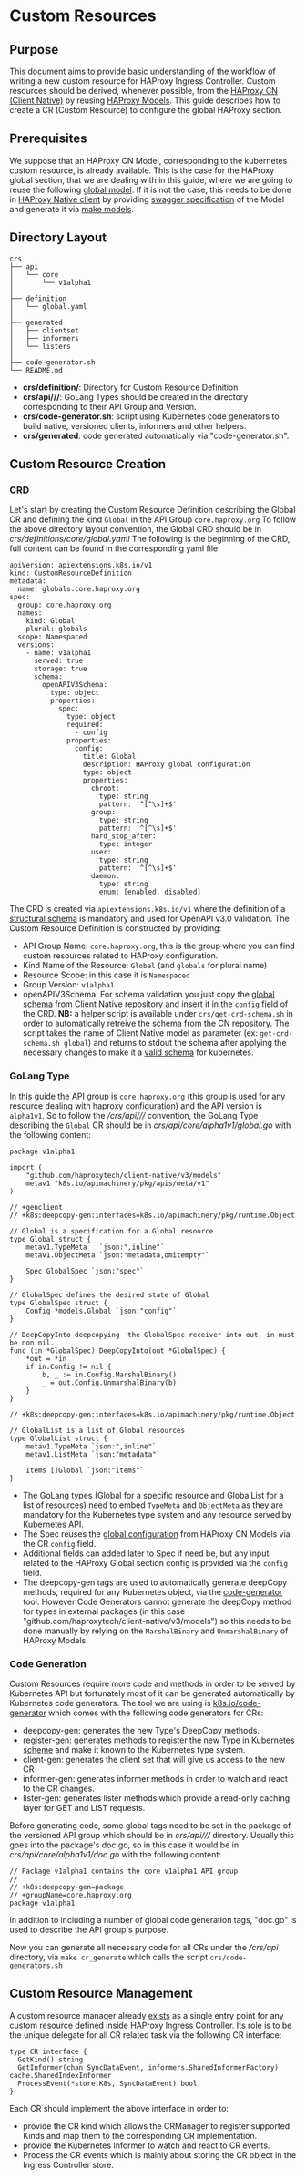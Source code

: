 # Custom Resources

## Purpose
This document aims to provide basic understanding of the workflow of writing a new custom resource for HAProxy Ingress Controller.
Custom resources should be derived, whenever possible, from the [HAProxy CN (Client Native)](https://github.com/haproxytech/client-native) by reusing [HAProxy Models](https://github.com/haproxytech/client-native#haproxy-models).
This guide describes how to create a CR (Custom Resource) to configure the global HAProxy section.

## Prerequisites
We suppose that an HAProxy CN Model, corresponding to the kubernetes custom resource, is already available. This is the case for the HAProxy global section, that we are dealing with in this guide,  where we are going to reuse the following [global model](https://github.com/haproxytech/client-native/blob/master/models/global.go).
If it is not the case, this needs to be done in [HAProxy Native client](https://github.com/haproxytech/client-native) by providing [swagger specification](https://github.com/haproxytech/client-native/blob/master/specification/build/haproxy_spec.yaml) of the Model and generate it via [make models](https://github.com/haproxytech/client-native/blob/master/Makefile).

## Directory Layout

```
crs
├── api
│   └── core
│       └── v1alpha1
│
├── definition
│   └── global.yaml
│
├── generated
│   ├── clientset
│   ├── informers
│   └── listers
│
├── code-generator.sh
└── README.md
```
- **crs/definition/**:  Directory for Custom Resource Definition
- **crs/api/<group>/<version>/**: GoLang Types should be created in the directory corresponding to their API Group and Version.
- **crs/code-generator.sh**: script using Kubernetes code generators to build native, versioned clients, informers and other helpers.
- **crs/generated**: code generated automatically via "code-generator.sh".

## Custom Resource Creation
### CRD
Let's start by creating the Custom Resource Definition describing the Global CR and defining the kind `Global` in the API Group `core.haproxy.org`
To follow the above directory layout convention, the Global CRD should be in *crs/definitions/core/global.yaml*
The following is the beginning of the CRD, full content can be found in the corresponding yaml file:
```
apiVersion: apiextensions.k8s.io/v1
kind: CustomResourceDefinition
metadata:
  name: globals.core.haproxy.org
spec:
  group: core.haproxy.org
  names:
    kind: Global
    plural: globals
  scope: Namespaced
  versions:
    - name: v1alpha1
      served: true
      storage: true
      schema:
        openAPIV3Schema:
          type: object
          properties:
            spec:
              type: object
              required:
                - config
              properties:
                config:
                  title: Global
                  description: HAProxy global configuration
                  type: object
                  properties:
                    chroot:
                      type: string
                      pattern: '^[^\s]+$'
                    group:
                      type: string
                      pattern: '^[^\s]+$'
                    hard_stop_after:
                      type: integer
                    user:
                      type: string
                      pattern: '^[^\s]+$'
                    daemon:
                      type: string
                      enum: [enabled, disabled]
```
The CRD is created via `apiextensions.k8s.io/v1` where the definition of a [structural schema](https://kubernetes.io/docs/tasks/extend-kubernetes/custom-resources/custom-resource-definitions/#validation) is mandatory and used for OpenAPI v3.0 validation.
The Custom Resource Definition is constructed by providing:
- API Group Name: `core.haproxy.org`, this is the group where you can find custom resources related to HAProxy configuration.
- Kind Name of the Resource: `Global` (and `globals` for plural name)
- Resource Scope: in this case it is `Namespaced`
- Group Version: `v1alpha1`
- openAPIV3Schema: For schema validation you just copy the [global schema](https://github.com/haproxytech/client-native/blob/master/specification/models/configuration.yaml#L2) from Client Native repository and insert it in the `config` field of the CRD.
**NB:** a helper script is available under `crs/get-crd-schema.sh` in order to automatically retreive the schema from the CN repository. The script takes the name of Client Native model as parameter (ex: `get-crd-schema.sh global`) and returns to stdout the schema after applying the necessary changes to make it a [valid schema](https://kubernetes.io/docs/tasks/extend-kubernetes/custom-resources/custom-resource-definitions/#validation) for kubernetes.

### GoLang Type
In this guide the API group is `core.haproxy.org` (this group is used for any resource dealing with haproxy configuration) and the API version is `alpha1v1`.
So to follow the */crs/api/<group>/<version>/* convention, the GoLang Type describing the `Global` CR should be in *crs/api/core/alpha1v1/global.go* with the following content:
```
package v1alpha1

import (
	"github.com/haproxytech/client-native/v3/models"
	metav1 "k8s.io/apimachinery/pkg/apis/meta/v1"
)

// +genclient
// +k8s:deepcopy-gen:interfaces=k8s.io/apimachinery/pkg/runtime.Object

// Global is a specification for a Global resource
type Global struct {
	metav1.TypeMeta   `json:",inline"`
	metav1.ObjectMeta `json:"metadata,omitempty"`

	Spec GlobalSpec `json:"spec"`
}

// GlobalSpec defines the desired state of Global
type GlobalSpec struct {
	Config *models.Global `json:"config"`
}

// DeepCopyInto deepcopying  the GlobalSpec receiver into out. in must be non nil.
func (in *GlobalSpec) DeepCopyInto(out *GlobalSpec) {
	*out = *in
	if in.Config != nil {
		b, _ := in.Config.MarshalBinary()
		_ = out.Config.UnmarshalBinary(b)
	}
}

// +k8s:deepcopy-gen:interfaces=k8s.io/apimachinery/pkg/runtime.Object

// GlobalList is a list of Global resources
type GlobalList struct {
	metav1.TypeMeta `json:",inline"`
	metav1.ListMeta `json:"metadata"`

	Items []Global `json:"items"`
}
```
- The GoLang types (Global for a specific resource and GlobalList for a list of resources) need to embed `TypeMeta` and `ObjectMeta` as they are mandatory for the Kubernetes type system and any resource served by Kubernetes API.
- The Spec reuses the [global configuration](https://github.com/haproxytech/client-native/blob/master/models/global.go) from HAProxy CN Models via the CR `config` field.
- Additional fields can added later to Spec if need be, but any input related to the HAProxy Global section config is provided via the `config` field.
- The deepcopy-gen tags are used to automatically generate deepCopy methods, required for any Kubernetes object, via the [code-generator](https://github.com/kubernetes/code-generator) tool. However Code Generators cannot generate the deepCopy method for types in external packages (in this case "github.com/haproxytech/client-native/v3/models") so this needs to be done manually by relying on the `MarshalBinary` and `UnmarshalBinary` of HAProxy Models.

### Code Generation
Custom Resources require more code and methods in order to be served by Kubernetes API but fortunately most of it can be generated automatically by Kubernetes code generators.
The tool we are using is [k8s.io/code-generator](https://github.com/kubernetes/code-generator) which comes with the following code generators for CRs:
- deepcopy-gen: generates the new Type's DeepCopy methods.
- register-gen: generates methods to register the new Type in [Kubernetes scheme](https://github.com/kubernetes/apimachinery/blob/ef51ab160544f9d05b68e132a4af0b0fab459954/pkg/runtime/scheme.go#L47) and make it known to the Kubernetes type system.
- client-gen: generates the client set that will give us access to the new CR
- informer-gen: generates informer methods in order to watch and react to the CR changes.
- lister-gen: generates lister methods which provide a read-only caching layer for GET and LIST requests.

Before generating code, some global tags need to be set in the package of the versioned API group which should be in *crs/api/<group>/<version>/* directory.
Usually this goes into the package's doc.go, so in this case it would be in *crs/api/core/alpha1v1/doc.go* with the following content:
```
// Package v1alpha1 contains the core v1alpha1 API group
//
// +k8s:deepcopy-gen=package
// +groupName=core.haproxy.org
package v1alpha1
```
In addition to including a number of global code generation tags, "doc.go" is used to describe the API group's purpose.

Now you can generate all necessary code for all CRs under the */crs/api* directory, via `make cr_generate` which calls the script `crs/code-generators.sh`


## Custom Resource Management
A custom resource manager already [exists](../controller/crmanager.go) as a single entry point for any custom resource defined inside HAProxy Ingress Controller.
Its role is to be the unique delegate for all CR related task via the following CR interface:
```
type CR interface {
  GetKind() string
  GetInformer(chan SyncDataEvent, informers.SharedInformerFactory) cache.SharedIndexInformer
  ProcessEvent(*store.K8s, SyncDataEvent) bool
}
```
Each CR should implement the above interface in order to:
- provide the CR kind which allows the CRManager to register supported Kinds and map them to the corresponding CR implementation.
- provide the Kubernetes Informer to watch and react to CR events.
- Process the CR events which is mainly about storing the CR object in the Ingress Controller store.
